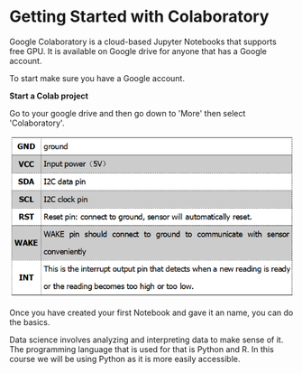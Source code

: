 # Getting Started with Colaboratory

Google Colaboratory is a cloud-based Jupyter Notebooks that supports free GPU. It is available on Google drive for anyone that has a Google account. 

To start make sure you have a Google account.

**Start a Colab project**

Go to your google drive and then go down to 'More' then select 'Colaboratory'.

![](../.gitbook/assets/image%20%2816%29.png)

Once you have created your first Notebook and gave it an name, you can do the basics.

Data science involves analyzing and interpreting data to make sense of it. The programming language that is used for that is Python and R. In this course we will be using Python as it is more easily accessible. 





